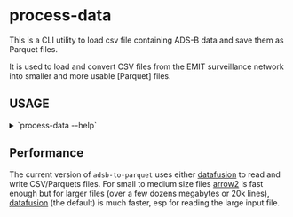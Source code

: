 # process-data

This is a CLI utility to load csv file containing ADS-B data and save them as Parquet files.

It is used to load and convert CSV files from the EMIT surveillance network into smaller and more usable [Parquet]
files.

## USAGE

<details>
<summary>`process-data --help`</summary>

```text
```

</details>

## Performance

The current version of `adsb-to-parquet` uses either [datafusion] to read and write CSV/Parquets files.
For small to medium size files [arrow2] is fast enough but for larger files (over a few dozens megabytes or 20k lines),
[datafusion] (the default) is much faster, esp for reading the large input file. 

[arrow2]: https://crates.io/crates/arrow2

[datafusion]: https://crates.io/crates/arrow-datafusion

[DuckDB]: https://duckdb.org/
